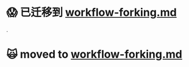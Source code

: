 :scream: 已迁移到 [workflow-forking.md](https://github.com/oldratlee/translations/tree/master/git-workflows-and-tutorials/workflow-forking.md)
==========================

.

:scream_cat: moved to [workflow-forking.md](https://github.com/oldratlee/translations/tree/master/git-workflows-and-tutorials/workflow-forking.md)
==========================
